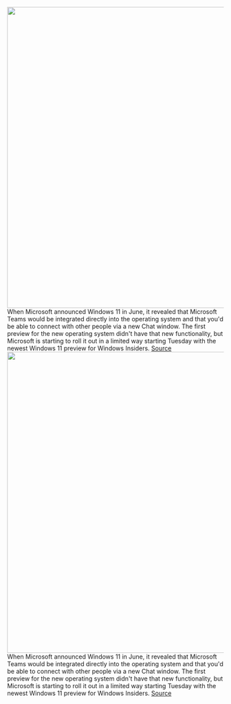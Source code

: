 <img src='https://cdn.vox-cdn.com/thumbor/XbzSs7ZW_Imx3armf9unJwHqKIQ=/0x0:2040x1360/1200x800/filters:focal(857x517:1183x843)/cdn.vox-cdn.com/uploads/chorus_image/image/69607032/VRG_ILLO_4030_Windows_10_Guide_001.0.jpg' width='700px' /><br/>
When Microsoft announced Windows 11 in June, it revealed that Microsoft Teams would be integrated directly into the operating system and that you'd be able to connect with other people via a new Chat window. The first preview for the new operating system didn't have that new functionality, but Microsoft is starting to roll it out in a limited way starting Tuesday with the newest Windows 11 preview for Windows Insiders.
<a href='https://www.theverge.com/2021/7/20/22585360/windows-11-preview-chat-microsoft-teams-integration-insiders'> Source <a/><img src='https://cdn.vox-cdn.com/thumbor/XbzSs7ZW_Imx3armf9unJwHqKIQ=/0x0:2040x1360/1200x800/filters:focal(857x517:1183x843)/cdn.vox-cdn.com/uploads/chorus_image/image/69607032/VRG_ILLO_4030_Windows_10_Guide_001.0.jpg' width='700px' /><br/>
When Microsoft announced Windows 11 in June, it revealed that Microsoft Teams would be integrated directly into the operating system and that you'd be able to connect with other people via a new Chat window. The first preview for the new operating system didn't have that new functionality, but Microsoft is starting to roll it out in a limited way starting Tuesday with the newest Windows 11 preview for Windows Insiders.
<a href='https://www.theverge.com/2021/7/20/22585360/windows-11-preview-chat-microsoft-teams-integration-insiders'> Source <a/>